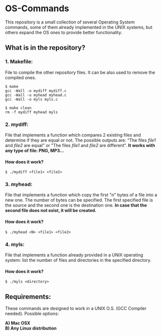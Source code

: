 # OS-Commands

This repository is a small collection of several Operating System commands, some of them already implemented in the UNIX systems, but others expand the OS ones to provide better functionality.

## What is in the repository?

### 1. Makefile:
File to compile the other repository files. It can be also used to remove the compiled ones.
```shell
$ make
gcc -Wall -o mydiff mydiff.c 
gcc -Wall -o myhead myhead.c
gcc -Wall -o myls myls.c 
```

```shell
$ make clean 
rm -f mydiff myhead myls
```

### 2. mydiff:
File that implements a function which compares 2 existing files and determine if they are equal or not. The possible outputs are: "The files <i>file1</i> and <i>file2</i> are equal" or "The files <i>file1</i> and <i>file2</i> are different". <b>It works with any type of file: PNG, MP3...</b>

#### How does it work?
```shell
$ ./mydiff <file1> <file2>
```

### 3. myhead:
File that implements a function which copy the first "n" bytes of a file into a new one. The number of bytes can be specified. The first specified file is the source and the second one is the destination one. <b>In case that the second file does not exist, it will be created.</b>

#### How does it work?
```shell
$ ./myhead <N> <file1> <file2>
```

### 4. myls:
File that implements a function already provided in a UNIX operating system: list the number of files and directories in the specified directory.

#### How does it work?

```shell
$ ./myls <directory>
```
## Requirements:
These commands are designed to work in a UNIX O.S. (GCC Compiler needed). Possible options:

<b>A) Mac OSX</b><br>
<b>B) Any Linux distribution</b>
